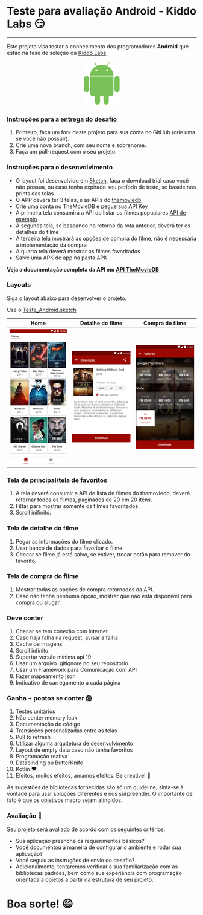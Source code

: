 # Teste para avaliação Android - Kiddo Labs :smirk:

--- 
Este projeto visa testar o conhecimento dos programadores **Android** que estão na fase de seleção da [Kiddo Labs](www.kiddolabs.com).

<p align="center">
	<img src="img/android.png">
</p>


### Instruções para a entrega do desafio

1. Primeiro, faça um fork deste projeto para sua conta no GitHub (crie uma se você não possuir).
1. Crie uma nova branch, com seu nome e sobrenome.
1. Faça um pull-request com o seu projeto.

### Instruções para o desenvolvimento

* O layout foi desenvolvido em [Sketch](https://www.sketchapp.com/), faça o download trial caso você não possua, ou caso tenha expirado seu período de teste, se baseie nos prints das telas.
* O APP deverá ter 3 telas, e as APIs do [themoviedb](https://www.themoviedb.org/documentation/api)
* Crie uma conta no TheMovieDB e pegue sua API Key
* A primeira tela consumirá a API de listar os filmes popualares [API de exemplo](https://developers.themoviedb.org/3/movies/get-popular-movies)
* A segunda tela, se baseando no retorno da rota anterior, deverá ter os detalhes do filme
* A terceira tela mostrará as opções de compra do filme, não é necessária a implementação da compra
* A quarta tela deverá mostrar os filmes favoritados
* Salve uma APK do app na pasta APK

**Veja a documentação completa da API em [API TheMovieDB](https://www.themoviedb.org/documentation/api)** 


### Layouts
Siga o layout abaixo para desenvolver o projeto.

Use o [Teste_Android.sketch](Teste_Android.sketch)


|               Home               |            Detalhe do filme           |       Compra do filme
|----------------------------------|---------------------------------------|---------------------------------------|
|<img src="img/home.png" width="180">  |  <img src="img/detalhe.png" width="180">  |   <img src="img/comprar_selecionado.png" width="180">  |
                                  


### Tela de principal/tela de favoritos
1. A tela deverá consumir a API de lista de filmes do themoviedb, deverá retornar todos os filmes, paginados de 20 em 20 itens.
1. Filtar para mostrar somente os filmes favoritados.
1. Scroll inifinito.

### Tela de detalhe do filme
1. Pegar as informações do filme clicado.
1. Usar banco de dados para favoritar o filme.
1. Checar se filme já está salvo, se estiver, trocar botão para remover do favorito.

### Tela de compra do filme
1. Mostrar todas as opções de compra retornados da API.
1. Caso não tenha nenhuma opção, mostrar que não está disponível para compra ou alugar.



### Deve conter
1. Checar se tem conexão com internet
1. Caso haja falha na request, avisar a falha
1. Cache de imagens
1. Scroll infinito
1. Suportar versão mínima api 19
1. Usar um arquivo .gitignore no seu repositório
1. Usar um Framework para Comunicação com API
1. Fazer mapeamento json
1. Indicativo de carregamento a cada página


### Ganha + pontos se conter :scream:
1. Testes unitários
1. Não conter memory leak
1. Documentação do código
1. Transições personalizadas entre as telas
1. Pull to refresh
1. Utilizar alguma arquitetura de desenvolvimento
1. Layout de empty data caso não tenha favoritos
1. Programação reativa
1. Databinding ou ButterKnife
1. Kotlin :heart:
1. Efeitos, muitos efeitos, amamos efeitos. Be creative! :rocket:


As sugestões de bibliotecas fornecidas são só um guideline, sinta-se à vontade para usar soluções diferentes e nos surpreender. O importante de fato é que os objetivos macro sejam atingidos.

### Avaliação :mag_right:

Seu projeto será avaliado de acordo com os seguintes critérios:

* Sua aplicação preenche os requerimentos básicos?
* Você documentou a maneira de configurar o ambiente e rodar sua aplicação?
* Você seguiu as instruções de envio do desafio?
* Adicionalmente, tentaremos verificar a sua familiarização com as bibliotecas padrões, bem como sua experiência com programação orientada a objetos a partir da estrutura de seu projeto.



# Boa sorte! :smile:
